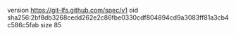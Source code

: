 version https://git-lfs.github.com/spec/v1
oid sha256:2bf8db3268cedd262e2c86fbe0330cdf804894cd9a3083ff81a3cb4c586c5fab
size 85

